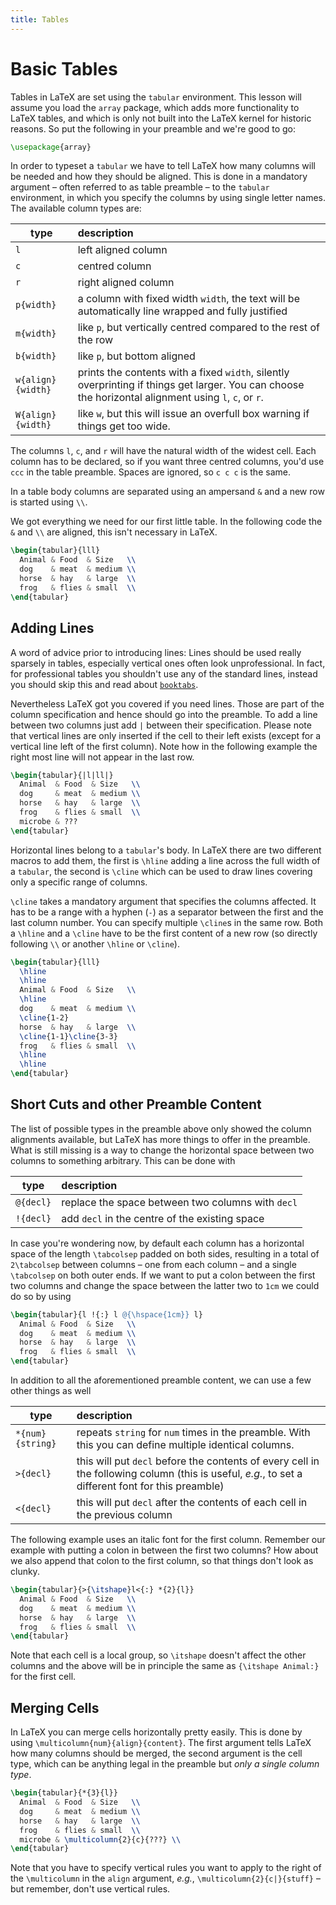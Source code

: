 ```yaml
---
title: Tables
---
```


# Basic Tables

Tables in LaTeX are set using the `tabular` environment. This lesson will assume
you load the `array` package, which adds more functionality to LaTeX tables, and
which is only not built into the LaTeX kernel for historic reasons. So put the
following in your preamble and we're good to go:

```tex
\usepackage{array}
```

In order to typeset a `tabular` we have to tell LaTeX how many columns will be
needed and how they should be aligned. This is done in a mandatory argument
&ndash; often referred to as table preamble &ndash; to the `tabular`
environment, in which you specify the columns by using single letter names. The
available column types are:

<!-- don't line wrap this table, markdown seems to not support this -->
type       | description
---        |:--
`l`        | left aligned column
`c`        | centred column
`r`        | right aligned column
`p{width}` | a column with fixed width `width`, the text will be automatically line wrapped and fully justified
`m{width}` | like `p`, but vertically centred compared to the rest of the row
`b{width}` | like `p`, but bottom aligned
`w{align}{width}` | prints the contents with a fixed `width`, silently overprinting if things get larger. You can choose the horizontal alignment using `l`, `c`, or `r`.
`W{align}{width}` | like `w`, but this will issue an overfull box warning if things get too wide.

The columns `l`, `c`, and `r` will have the natural width of the widest cell.
Each column has to be declared, so if you want three centred columns, you'd use
`ccc` in the table preamble. Spaces are ignored, so `c c c` is the same.

In a table body columns are separated using an ampersand `&` and a new row is
started using `\\`.

We got everything we need for our first little table. In the following code the
`&` and `\\` are aligned, this isn't necessary in LaTeX.

```tex
\begin{tabular}{lll}
  Animal & Food  & Size   \\
  dog    & meat  & medium \\
  horse  & hay   & large  \\
  frog   & flies & small  \\
\end{tabular}
```


## Adding Lines

A word of advice prior to introducing lines: Lines should be used really
sparsely in tables, especially vertical ones often look unprofessional. In fact,
for professional tables you shouldn't use any of the standard lines, instead you
should skip this and read about [`booktabs`](#booktabs).

Nevertheless LaTeX got you covered if you need lines. Those are part of the
column specification and hence should go into the preamble. To add a line
between two columns just add `|` between their specification. Please note that
vertical lines are only inserted if the cell to their left exists (except for a
vertical line left of the first column). Note how in the following example the
right most line will not appear in the last row.

```tex
\begin{tabular}{|l|ll|}
  Animal  & Food  & Size   \\
  dog     & meat  & medium \\
  horse   & hay   & large  \\
  frog    & flies & small  \\
  microbe & ???
\end{tabular}
```

Horizontal lines belong to a `tabular`'s body. In LaTeX there are two different
macros to add them, the first is `\hline` adding a line across the full width of
a `tabular`, the second is `\cline` which can be used to draw lines covering
only a specific range of columns.

`\cline` takes a mandatory argument that specifies the columns affected. It has
to be a range with a hyphen (`-`) as a separator between the first and the last
column number. You can specify multiple `\cline`s in the same row. Both a
`\hline` and a `\cline` have to be the first content of a new row (so directly
following `\\` or another `\hline` or `\cline`).

```tex
\begin{tabular}{lll}
  \hline
  \hline
  Animal & Food  & Size   \\
  \hline
  dog    & meat  & medium \\
  \cline{1-2}
  horse  & hay   & large  \\
  \cline{1-1}\cline{3-3}
  frog   & flies & small  \\
  \hline
  \hline
\end{tabular}
```


## Short Cuts and other Preamble Content

The list of possible types in the preamble above only showed the column
alignments available, but LaTeX has more things to offer in the preamble. What
is still missing is a way to change the horizontal space between two columns to
something arbitrary. This can be done with

type        | description
---         | :--
`@{decl}` | replace the space between two columns with `decl`
`!{decl}` | add `decl` in the centre of the existing space

In case you're wondering now, by default each column has a horizontal space of
the length `\tabcolsep` padded on both sides, resulting in a total of
`2\tabcolsep` between columns &ndash; one from each column &ndash; and a single
`\tabcolsep` on both outer ends. If we want to put a colon between the first
two columns and change the space between the latter two to `1cm` we could do so
by using

```tex
\begin{tabular}{l !{:} l @{\hspace{1cm}} l}
  Animal & Food  & Size   \\
  dog    & meat  & medium \\
  horse  & hay   & large  \\
  frog   & flies & small  \\
\end{tabular}
```

In addition to all the aforementioned preamble content, we can use a few other
things as well

<!-- don't line wrap this table, markdown seems to not support this -->
type | description
---  | :--
`*{num}{string}` | repeats `string` for `num` times in the preamble. With this you can define multiple identical columns.
`>{decl}` | this will put `decl` before the contents of every cell in the following column (this is useful, *e.g.*, to set a different font for this preamble)
`<{decl}` | this will put `decl` after the contents of each cell in the previous column

The following example uses an italic font for the first column. Remember our
example with putting a colon in between the first two columns? How about we also
append that colon to the first column, so that things don't look as clunky.

```tex
\begin{tabular}{>{\itshape}l<{:} *{2}{l}}
  Animal & Food  & Size   \\
  dog    & meat  & medium \\
  horse  & hay   & large  \\
  frog   & flies & small  \\
\end{tabular}
```

Note that each cell is a local group, so `\itshape` doesn't affect the other
columns and the above will be in principle the same as `{\itshape Animal:}` for
the first cell.


## Merging Cells

In LaTeX you can merge cells horizontally pretty easily. This is done by using
`\multicolumn{num}{align}{content}`. The first argument tells LaTeX how
many columns should be merged, the second argument is the cell type, which can
be anything legal in the preamble but _only a single column type_.

```tex
\begin{tabular}{*{3}{l}}
  Animal  & Food  & Size   \\
  dog     & meat  & medium \\
  horse   & hay   & large  \\
  frog    & flies & small  \\
  microbe & \multicolumn{2}{c}{???} \\
\end{tabular}
```

Note that you have to specify vertical rules you want to apply to the right of
the `\multicolumn` in the `align` argument, _e.g._, `\multicolumn{2}{c|}{stuff}`
&ndash; but remember, don't use vertical rules.
